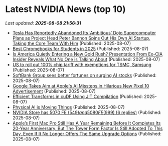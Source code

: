 # Latest NVIDIA News (top 10)
_Last updated: **2025-08-08 21:56:31**_

- [Tesla Has Reportedly Abandoned Its ‘Ambitious’ Dojo Supercomputer Plans as Project Head Peter Bannon Spins Out His Own AI Startup, Taking the Core Team With Him](https://wccftech.com/tesla-has-reportedly-abandoned-its-ambitious-dojo-supercomputer-project/) (Published: 2025-08-07)
- [Best Chromebooks for Students in 2025](https://www.ign.com/articles/best-chromebooks-for-students) (Published: 2025-08-07)
- [Is America Quietly Entering a New Gold Rush? Presentation From Ex-CIA Insider Reveals What No One is Talking About](https://www.globenewswire.com/news-release/2025/08/07/3129844/0/en/Is-America-Quietly-Entering-a-New-Gold-Rush-Presentation-From-Ex-CIA-Insider-Reveals-What-No-One-is-Talking-About.html) (Published: 2025-08-07)
- [US to roll out 100% chip tariff with exemptions for TSMC, Samsung](https://siliconangle.com/2025/08/07/us-roll-100-chip-tariff-exemptions-tsmc-samsung/) (Published: 2025-08-07)
- [SoftBank Group sees better fortunes on surging AI stocks](https://japantoday.com/category/tech/softbank-group-sees-better-fortunes-on-surging-ai-stocks) (Published: 2025-08-07)
- [Google Takes Aim at Apple's AI Missteps in Hilarious New Pixel 10 Advertisement](https://www.windowscentral.com/artificial-intelligence/google-takes-aim-at-apples-ai-missteps-in-new-hilarious-pixel-10-advertisement) (Published: 2025-08-07)
- [Efficient Transforms in cuDF Using JIT Compilation](https://developer.nvidia.com/blog/efficient-transforms-in-cudf-using-jit-compilation/) (Published: 2025-08-07)
- [Physical AI is Moving Things](https://www.forbes.com/sites/sabbirrangwala/2025/08/07/physical-ai-is-moving-things/) (Published: 2025-08-07)
- [NVIDIA Store has 5070 FE ($549) and 5080 FE ($999) (6 replies)](https://slickdeals.net/f/18513958-nvidia-store-has-5070-fe-549-and-5080-fe-999) (Published: 2025-08-07)
- [Apple’s First Mac Pro Still Has A Year Remaining Before It Completes Its 20-Year Anniversary, But The Tower Form Factor Is Still Adopted To This Day, Even If It No Longer Offers The Same Upgrade Options](https://wccftech.com/first-mac-pro-is-now-19-years-old/) (Published: 2025-08-07)
